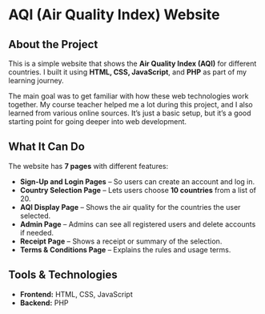 #  AQI (Air Quality Index) Website

##  About the Project

This is a simple website that shows the **Air Quality Index (AQI)** for different countries. I built it using **HTML, CSS, JavaScript**, and **PHP** as part of my learning journey.

The main goal was to get familiar with how these web technologies work together. My course teacher helped me a lot during this project, and I also learned from various online sources. It’s just a basic setup, but it’s a good starting point for going deeper into web development.



##  What It Can Do

The website has **7 pages** with different features:

- **Sign-Up and Login Pages** – So users can create an account and log in.
- **Country Selection Page** – Lets users choose **10 countries** from a list of 20.
- **AQI Display Page** – Shows the air quality for the countries the user selected.
- **Admin Page** – Admins can see all registered users and delete accounts if needed.
- **Receipt Page** – Shows a receipt or summary of the selection.
- **Terms & Conditions Page** – Explains the rules and usage terms.



##  Tools & Technologies

- **Frontend:** HTML, CSS, JavaScript  
- **Backend:** PHP




